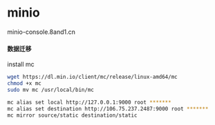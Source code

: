 # minio

minio-console.8and1.cn

#### 数据迁移

install mc
```bash
wget https://dl.min.io/client/mc/release/linux-amd64/mc
chmod +x mc
sudo mv mc /usr/local/bin/mc

```


```bash
mc alias set local http://127.0.0.1:9000 root *******
mc alias set destination http://106.75.237.2487:9000 root *******
mc mirror source/static destination/static
```